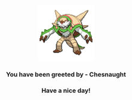 <p align="center">
            <img src="https://raw.githubusercontent.com/PokeAPI/sprites/master/sprites/pokemon/652.png" width="150" height="150">
          </p>
          <h3 align="center">You have been greeted by - <b>Chesnaught</b></h3>
          <h3 align="center">Have a nice day!</h3>
        